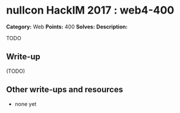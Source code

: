 # nullcon HackIM 2017 : web4-400

**Category:** Web
**Points:** 400
**Solves:** 
**Description:**

TODO

## Write-up

(TODO)

## Other write-ups and resources

* none yet
